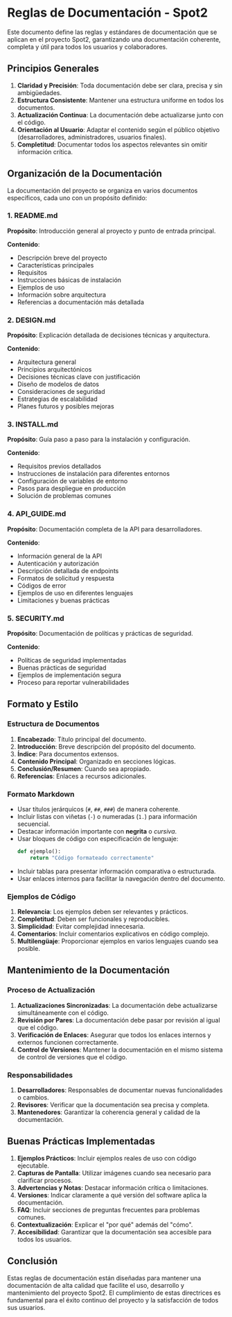 # Reglas de Documentación - Spot2

Este documento define las reglas y estándares de documentación que se aplican en el proyecto Spot2, garantizando una documentación coherente, completa y útil para todos los usuarios y colaboradores.

## Principios Generales

1. **Claridad y Precisión**: Toda documentación debe ser clara, precisa y sin ambigüedades.
2. **Estructura Consistente**: Mantener una estructura uniforme en todos los documentos.
3. **Actualización Continua**: La documentación debe actualizarse junto con el código.
4. **Orientación al Usuario**: Adaptar el contenido según el público objetivo (desarrolladores, administradores, usuarios finales).
5. **Completitud**: Documentar todos los aspectos relevantes sin omitir información crítica.

## Organización de la Documentación

La documentación del proyecto se organiza en varios documentos específicos, cada uno con un propósito definido:

### 1. README.md

**Propósito**: Introducción general al proyecto y punto de entrada principal.

**Contenido**:
- Descripción breve del proyecto
- Características principales
- Requisitos
- Instrucciones básicas de instalación
- Ejemplos de uso
- Información sobre arquitectura
- Referencias a documentación más detallada

### 2. DESIGN.md

**Propósito**: Explicación detallada de decisiones técnicas y arquitectura.

**Contenido**:
- Arquitectura general
- Principios arquitectónicos
- Decisiones técnicas clave con justificación
- Diseño de modelos de datos
- Consideraciones de seguridad
- Estrategias de escalabilidad
- Planes futuros y posibles mejoras

### 3. INSTALL.md

**Propósito**: Guía paso a paso para la instalación y configuración.

**Contenido**:
- Requisitos previos detallados
- Instrucciones de instalación para diferentes entornos
- Configuración de variables de entorno
- Pasos para despliegue en producción
- Solución de problemas comunes

### 4. API_GUIDE.md

**Propósito**: Documentación completa de la API para desarrolladores.

**Contenido**:
- Información general de la API
- Autenticación y autorización
- Descripción detallada de endpoints
- Formatos de solicitud y respuesta
- Códigos de error
- Ejemplos de uso en diferentes lenguajes
- Limitaciones y buenas prácticas

### 5. SECURITY.md

**Propósito**: Documentación de políticas y prácticas de seguridad.

**Contenido**:
- Políticas de seguridad implementadas
- Buenas prácticas de seguridad
- Ejemplos de implementación segura
- Proceso para reportar vulnerabilidades

## Formato y Estilo

### Estructura de Documentos

1. **Encabezado**: Título principal del documento.
2. **Introducción**: Breve descripción del propósito del documento.
3. **Índice**: Para documentos extensos.
4. **Contenido Principal**: Organizado en secciones lógicas.
5. **Conclusión/Resumen**: Cuando sea apropiado.
6. **Referencias**: Enlaces a recursos adicionales.

### Formato Markdown

- Usar títulos jerárquicos (`#`, `##`, `###`) de manera coherente.
- Incluir listas con viñetas (`-`) o numeradas (`1.`) para información secuencial.
- Destacar información importante con **negrita** o *cursiva*.
- Usar bloques de código con especificación de lenguaje:
  ```python
  def ejemplo():
      return "Código formateado correctamente"
  ```
- Incluir tablas para presentar información comparativa o estructurada.
- Usar enlaces internos para facilitar la navegación dentro del documento.

### Ejemplos de Código

1. **Relevancia**: Los ejemplos deben ser relevantes y prácticos.
2. **Completitud**: Deben ser funcionales y reproducibles.
3. **Simplicidad**: Evitar complejidad innecesaria.
4. **Comentarios**: Incluir comentarios explicativos en código complejo.
5. **Multilengüaje**: Proporcionar ejemplos en varios lenguajes cuando sea posible.

## Mantenimiento de la Documentación

### Proceso de Actualización

1. **Actualizaciones Sincronizadas**: La documentación debe actualizarse simultáneamente con el código.
2. **Revisión por Pares**: La documentación debe pasar por revisión al igual que el código.
3. **Verificación de Enlaces**: Asegurar que todos los enlaces internos y externos funcionen correctamente.
4. **Control de Versiones**: Mantener la documentación en el mismo sistema de control de versiones que el código.

### Responsabilidades

1. **Desarrolladores**: Responsables de documentar nuevas funcionalidades o cambios.
2. **Revisores**: Verificar que la documentación sea precisa y completa.
3. **Mantenedores**: Garantizar la coherencia general y calidad de la documentación.

## Buenas Prácticas Implementadas

1. **Ejemplos Prácticos**: Incluir ejemplos reales de uso con código ejecutable.
2. **Capturas de Pantalla**: Utilizar imágenes cuando sea necesario para clarificar procesos.
3. **Advertencias y Notas**: Destacar información crítica o limitaciones.
4. **Versiones**: Indicar claramente a qué versión del software aplica la documentación.
5. **FAQ**: Incluir secciones de preguntas frecuentes para problemas comunes.
6. **Contextualización**: Explicar el "por qué" además del "cómo".
7. **Accesibilidad**: Garantizar que la documentación sea accesible para todos los usuarios.

## Conclusión

Estas reglas de documentación están diseñadas para mantener una documentación de alta calidad que facilite el uso, desarrollo y mantenimiento del proyecto Spot2. El cumplimiento de estas directrices es fundamental para el éxito continuo del proyecto y la satisfacción de todos sus usuarios.
